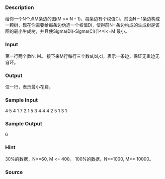 
### Description
给你一个N个点M条边的图(M >= N - 1)，每条边有个权值Ci，前面N – 1条边构成一颗树，现在你需要给每条边伪造一个权值Di，使得前N– 条边构成的生成树是该图的最小生成树，并且使Sigma(Di)-Sigma(Ci)(1<=i<=M 最小。

### Input
第一行两个数N, M。
接下来M行每行三个数ai,bi,ci，表示一条边，保证无重边无自环。


### Output
仅一行，表示最小花费。

### Sample Input
4 5 
4 1 7 
2 1 5 
3 4 4 
4 2 5 
1 3 1

### Sample Output
6
### Hint
30%的数据，N<=60, M <= 400。
100%的数据，N<=1000, M<= 10000。

### Source
